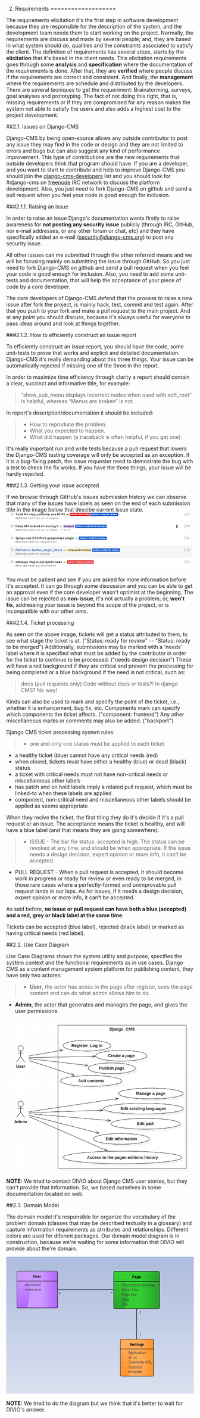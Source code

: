 2. Requirements 
===================

The requirements elicitation it's the first step in software development because they are responsible for the description of the system, and the development team needs them to start working on the project. Normally, the requirements are discuss and made by several people; and, they are based in what system should do, qualities and the constraints associated to satisfy the client. The definition of requirements has several steps, starts by the **elicitation** that it's based in the client needs. This elicitation requirements goes through some **analysis** and **specification** where the documentation of the requirements is done. After that, they are **verified** where people discuss if the requirements are correct and consistent. And finally, the **management** where the requirements are schedule and distributed by the developers. There are several tecniques to get the requeriment: Brainstorming, surveys, goal analyses and prototyping.
The fact of not doing this right, that is, missing requirements or if they are compromised for any reason makes the system not able to satisfy the users and also adds a highest cost to the project development.
 

##2.1. Issues on Django-CMS


Django-CMS by being open-source allows any outside contributor to post any issue they may find in the code or design and they are not limited to errors and bugs but can also suggest any kind of performance improvement. This type of contributions are the new requirements that outside developers think that program should have. If you are a developer, and you want to start to contribute and help to improve Django-CMS you should join the [django-cms-developers](https://groups.google.com/forum/#!forum/django-cms-developers) list and you should look for #django-cms on [freenode](http://freenode.net/) IRC network to discuss the platform development. Also, you just need to fork Django-CMS on github and send a pull request when you feel your code is good enough for inclusion.

###2.1.1. Raising an issue

In order to raise an issue Django's documentation wants firstly to raise awareness for **not posting any security issue** publicly (through IRC, GitHub, nor e-mail addresses, or any other forum or chat, etc) and they have specifically added an e-mail (security@django-cms.org) to post any security issue.

All other issues can me submitted through the other referred means and we will be focusing mainly on submitting the issue through GitHub. So you just need to fork Django-CMS on github and send a pull request when you feel your code is good enough for inclusion. Also, you need to add some unit-tests and documentation, that will help the acceptance of your piece of code by a core developer.

The core developers of Django-CMS defend that the process to raise a new issue after fork the project, is mainly hack, test, commit and test again. After that you push to your fork and make a pull request to the main project. And at any point you should discuss, because it's always useful for everyone to pass ideas around and look at things together.

###2.1.2. How to efficiently construct an issue report

To efficiently construct an issue report, you should have the code, some unit-tests to prove that works and explicit and detailed documentation. Django-CMS it's really demanding about this three things. Your issue can be automatically rejected if missing one of the three in the report. 

In order to maximize time efficiency through clarity a report should contain a clear, succinct and informative title, for example:
> “show_sub_menu displays incorrect nodes when used with soft_root” is helpful, whereas “Menus are broken” is not.

In report's description/documentation it should be included:

>- How to reproduce the problem.
>- What you expected to happen.
>- What did happen (a traceback is often helpful, if you get one).

It's really important run and write tests because a pull request that lowers the Django-CMS testing coverage will only be accepted as an exception. If it is a bug-fixing patch, the issue requester need to demostrate the bug with a test to check the fix works.
If you have the three things, your issue will be hardly rejected.

###2.1.3. Getting your issue accepted

If we browse through GitHub's issues submission history we can observe that many of the issues have labels as seen on the end of each submission title in the image below that descibe current issue state.
![Issues - Labels](/ESOF-docs/images/issues_labels.PNG)

You must be patient and see if you are asked for more information before it's accepted. It can go through some discussion and you can be able to get an approval even if the core developer wasn't optimist at the beginning. The issue can be rejected as **non-issue**, it's not actually a problem; or, **won't fix**, addressing your issue is beyond the scope of the project, or is incompatible with our other aims. 

###2.1.4. Ticket processing

As seen on the above image, tickets will get a status attributed to them, to see what stage the ticket is at. ("Status: ready for review" -- "Status: ready to be merged")
Additionally, submissions may be marked with a 'needs' label where it is specified what must be added by the contributor in order for the ticket to continue to be processed. ("needs design decision")
These will have a red background if they are critical and prevent the processing for being completed or a blue background if the need is not critical, such as:
>docs
(pull requests only) Code without docs or tests?! In django CMS? No way!

Kinds can also be used to mark and specify the point of the ticket, i.e., whether it is enhancement, bug fix, etc.
Components mark can specify which components the ticket affects. ("component: frontend")
Any other miscellaneous marks or comments may also be added. ("backport")

Django CMS ticket processing system rules:
>- one and only one status must be applied to each ticket
- a healthy ticket (blue) cannot have any critical needs (red)
- when closed, tickets must have either a healthy (blue) or dead (black) status
- a ticket with critical needs must not have non-critical needs or miscellaneous other labels
- has patch and on hold labels imply a related pull request, which must be linked-to when these labels are applied
- component, non-critical need and miscellaneous other labels should be applied as seems appropriate

When they recive the ticket, the first thing they do it's decide if it's a pull request or an issue. The acceptance means the ticket is healthy, and will have a blue label (and that means they are going somewhere).
>- ISSUE - The bar for status: accepted is high. The status can be revoked at any time, and should be when appropriate. If the issue needs a design decision, expert opinion or more info, it can’t be accepted.
- PULL REQUEST - When a pull request is accepted, it should become work in progress or ready for review or even ready to be merged, in those rare cases where a perfectly-formed and unimprovable pull request lands in our laps. As for issues, if it needs a design decision, expert opinion or more info, it can’t be accepted.

As said before, **no issue or pull request can have both a blue (accepted) and a red, grey or black label at the same time**.

Tickets can be accepted (blue label), rejected (black label) or marked as having critical needs (red label). 

##2.2. Use Case Diagram

Use Case Diagrams shows the system utility and purpose, specifies the system context and the functional requirements as in use cases. Django CMS as a content management system platform for publishing content, they have only two actores: 
>- **User**, the actor has acess to the page after register, sees the page content and can do what admin allows him to do.
- **Admin**, the actor that generates and manages the page, and gives the user permissions.

![Use Case Diagram](/ESOF-docs/images/use_case.png)

**NOTE:** We tried to contact DIVIO about Django CMS user stories, but they can't provide that information. So, we based ourselves in some documentation located on web. 

##2.3. Domain Model

The domain model it's responsible for organize the vocabulary of the problem domain (classes that may be described textually in a glossary) and capture information requirements as atrributes and relationships. Different colors are used for diferent packages. Our domain model diagram is in construction, because we're waiting for some information that DIVIO will provide about the're domain. 

![Domain Model Diagram](/ESOF-docs/images/domain_model.png)

**NOTE:** We tried to do the diagram but we think that it's better to wait for DIVIO's answer. 
